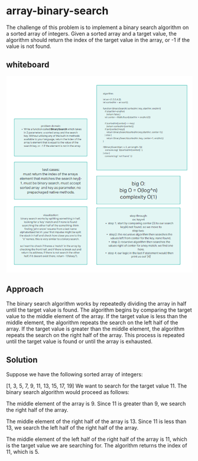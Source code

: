 # array-binary-search

The challenge of this problem is to implement a binary search algorithm on a sorted array of integers. Given a sorted array and a target value, the algorithm should return the index of the target value in the array, or -1 if the value is not found.

## whiteboard

![binary search wb](/assets/BinarySearch.png)

## Approach

The binary search algorithm works by repeatedly dividing the array in half until the target value is found. The algorithm begins by comparing the target value to the middle element of the array. If the target value is less than the middle element, the algorithm repeats the search on the left half of the array. If the target value is greater than the middle element, the algorithm repeats the search on the right half of the array. This process is repeated until the target value is found or until the array is exhausted.

## Solution

Suppose we have the following sorted array of integers:

[1, 3, 5, 7, 9, 11, 13, 15, 17, 19]
We want to search for the target value 11. The binary search algorithm would proceed as follows:

The middle element of the array is 9. Since 11 is greater than 9, we search the right half of the array.

The middle element of the right half of the array is 13. Since 11 is less than 13, we search the left half of the right half of the array.

The middle element of the left half of the right half of the array is 11, which is the target value we are searching for. The algorithm returns the index of 11, which is 5.




<!-- # Challenge Title -->
<!-- Description of the challenge -->

<!-- ## Whiteboard Process -->
<!-- Embedded whiteboard image -->

<!-- ## Approach & Efficiency -->
<!-- What approach did you take? Why? What is the Big O space/time for this approach? -->

<!-- ## Solution -->
<!-- Show how to run your code, and examples of it in action -->